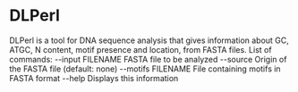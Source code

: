 # DLPerl
DLPerl is a tool for DNA sequence analysis that gives information about GC, ATGC, N content, motif presence and location, from FASTA files.
List of commands:
--input FILENAME    FASTA file to be analyzed
--source            Origin of the FASTA file (default: none)
--motifs FILENAME   File containing motifs in FASTA format
--help              Displays this information
